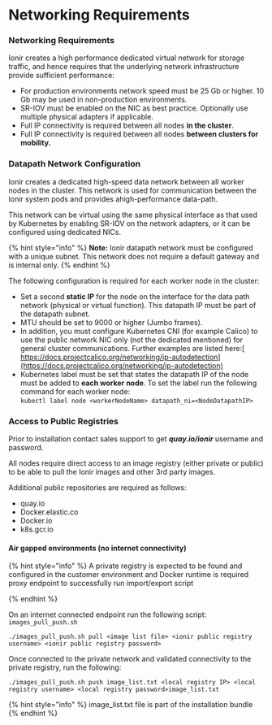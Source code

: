 # Networking Requirements

### Networking Requirements

Ionir creates a high performance dedicated virtual network for storage traffic, and hence requires that the underlying network infrastructure provide sufficient performance:

* For production environments network speed must be 25 Gb or higher. 10 Gb may be used in non-production environments.
* SR-IOV must be enabled on the NIC as best practice. Optionally use multiple physical adapters if applicable.
* Full IP connectivity is required between all nodes **in the cluster**.
* Full IP connectivity is required between all nodes **between clusters for mobility.**

### Datapath Network Configuration

Ionir creates a dedicated high-speed data network between all worker nodes in the cluster. This network is used for communication between the Ionir system pods and provides ahigh-performance data-path.

This network can be virtual using the same physical interface as that used by Kubernetes by enabling SR-IOV on the network adapters, or it can be configured using dedicated NICs.

{% hint style="info" %}
**Note:** Ionir datapath network must be configured with a unique subnet. This network does not require a default gateway and is internal only.
{% endhint %}

The following configuration is required for each worker node in the cluster:

* Set a second **static IP** for the node on the interface for the data path network (physical or virtual function). This datapath IP must be part of the datapath subnet.
* MTU should be set to 9000 or higher (Jumbo frames).
* In addition, you must configure Kubernetes CNI (for example Calico) to use the public network NIC only (not the dedicated mentioned) for general cluster communications. Further examples are listed here:[ https://docs.projectcalico.org/networking/ip-autodetection](https://docs.projectcalico.org/networking/ip-autodetection)
* &#x20;Kubernetes label must be set that states the datapath IP of the node must be added to **each worker node**. To set the label run the following command for each worker node: \
  `kubectl label node <workerNodeName> datapath_ni=<NodeDatapathIP>`

### Access to Public Registries

Prior to installation contact sales support to get _**quay.io/ionir**_ username and password.

All nodes require direct access to an image registry (either private or public) to be able to pull the Ionir images and other 3rd party images.

Additional public repositories are required as follows:

* quay.io
* Docker.elastic.co
* Docker.io
* k8s.gcr.io

#### **Air gapped environments (no internet connectivity)**

{% hint style="info" %}
A private registry is expected to be found and configured in the customer environment and Docker runtime is required proxy endpoint to successfully run import/export script


{% endhint %}

On an internet connected endpoint run the following script: `images_pull_push.sh`

```
./images_pull_push.sh pull <image list file> <ionir public registry username> <ionir public registry password>
```

Once connected to the private network and validated connectivity to the private registry, run the following:

```
./images_pull_push.sh push image_list.txt <local registry IP> <local registry username> <local registry password>image_list.txt
```

{% hint style="info" %}
image\_list.txt file is part of the installation bundle
{% endhint %}

